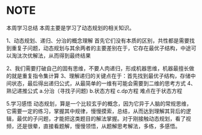# NOTE
本周学习总结
本周主要是学习了动态规划的相关知识。

1、动态规划、递归、分治的概念理解
首先它们没有本质的区别，共性都是需要找到重复子问题，动态规划与其余两者的主要差别在于，它存在最优子结构，中途可以淘汰次优解法，从而得到最终结果

2、我们需要打破自己的固有思维，不要人肉递归，形成机器思维，机器最擅长做的就是重复指令集计算
3、理解递归的关键点在于：首先找到最优子结构，存储中间状态，最后得出递归公式，从最简单的一维有可能会需要到二维的思考方式
4、熟记递推公式
a.分治（寻找子问题)
b.状态方程
c.dp方程
难点在于状态方程

5.学习感悟
动态规划，算是一个比较玄乎的概念，因为它异于人脑的常规思维，它需要一定的练习，掌握其中规律，慢慢摸索，总结，从而达到理解其背后的逻辑，最优的子问题，才能把这类题目的解法掌握。对于刚接触动态规划，看了视频，还是很晕，直接看题解，慢慢领悟，从题解思考解法，多练，多感悟。
  

